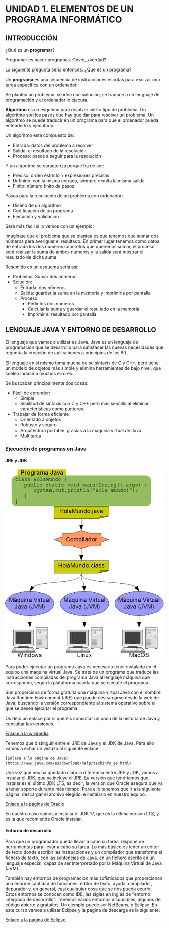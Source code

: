 # UNIDAD 1.  ELEMENTOS DE UN PROGRAMA INFORMÁTICO

## INTRODUCCIÓN

¿Qué es un **programar**?

Programar es hacer programas. Obvio, ¿verdad? 

La siguiente pregunta sería entonces: ¿Que es un programa?

Un **programa** es una secuencia de instrucciones escritas para realizar una tarea específica con un ordenador.

Se plantea un problema, se idea una solución, se traduce a un lenguaje de programación y el ordenador lo ejecuta.

**Algoritmo** es un esquema para resolver cierto tipo de problema. Un algoritmo son los pasos que hay que dar para resolver un problema.
Un algoritmo se puede traducir en un programa para que el ordenador pueda entenderlo y ejecutarlo.

Un algoritmo está compuesto de:

* Entrada: datos del problema a resolver
* Salida: el resultado de la resolución
* Proceso: pasos a seguir para la resolución

Y un algoritmo se caracteriza porque ha de ser:

* Preciso: orden estricto + expresiones precisas 
* Definido: con la misma entrada, siempre resulta la misma salida
* Finito: número finito de pasos

Pasos para la resolución de un problema con ordenador:

* Diseño de un algoritmo
* Codificación de un programa
* Ejecución y validación

Será más fácil si lo vemos con un ejemplo:

Imagínate que el problema que se plantea es que tenemos que sumar dos números para averiguar el resultado. En primer lugar tenemos como datos de entrada los dos números concretos que queremos sumar, el proceso será realizar la suma de ambos números y la salida será mostrar el resultado de dicha suma.

Resumido en un esquema sería así:

- Problema: Sumar dos números
- Solución: 
    - Entrada: dos números
    - Salida: guardar la suma en la memoria y imprimirla por pantalla
    - Proceso: 
        - Pedir los dos números 
        - Calcular la suma y guardar el resultado en la memoria
        - Imprimir el resultado por pantalla

## LENGUAJE JAVA Y ENTORNO DE DESARROLLO

El lenguaje que vamos a utilizar es Java. Java es un lenguaje de programación que se desarrolló para satisfacer las nuevas necesidades que requería la creación de aplicaciones a principios de los 90. 


El lenguaje en sí mismo toma mucha de su sintaxis de C y C++, pero tiene un modelo de objetos más simple y elimina herramientas de bajo nivel, que suelen inducir a muchos errores.


Se buscaban principalmente dos cosas:

* Fácil de aprender:
    * Simple
    * Similitud de sintaxis con C y C++ pero más sencillo al eliminar características como punteros.
* Trabajar de forma eficiente
    * Orientado a objetos
    * Robusto y seguro
    * Arquitectura portable: gracias a la máquina virtual de Java
    * Multitarea

### Ejecución de programas en Java

#### JRE y JDK.

![Descripción de la imagen](img/esquema_java.jpg)

Para poder ejecutar un programa Java es necesario tener instalado en el equipo una máquina virtual Java. Se trata de un programa que traduce las instrucciones compiladas del programa Java al lenguaje máquina que corresponda, según la plataforma bajo la que se ejecute el programa. 

Sun proporciona de forma gratuita una máquina virtual Java con el nombre Java Runtime Environment (JRE) que puede descargarse desde la web de Java, buscando la versión correspondiente al sistema operativo sobre el que se desea ejecutar el programa.

Os dejo un enlace por si queréis consultar un poco de la historia de Java y consultar las versiones.

[Enlace a la wikipedia](https://es.wikipedia.org/wiki/Java_(lenguaje_de_programación))

Tenemos que distinguir entre el JRE de Java y el JDK de Java. Para ello vamos a echar un vistazo al siguiente enlace:

    [Enlace a la página de Java](https://www.java.com/es/download/help/techinfo_es.html)

Una vez que nos ha quedado clara la diferencia entre JRE y JDK, vamos a instalar el JDK, que ya incluye el JRE. La versión que tendríamos que instalar es el último JDK LTS, es decir, la versión que Oracle asegura que va a tener soporte durante más tiempo. Para ello tenemos que ir a la siguiente página, descargar el archivo elegido, e instalarlo en nuestro equipo.

[Enlace a la página de Oracle](https://www.oracle.com/java/technologies/downloads/)

En nuestro caso vamos a instalar el JDK 17, que es la última version LTS, y es la que recomienda Oracle instalar.

#### Entorno de desarrollo

Para que un programador pueda llevar a cabo su tarea, dispone de herramientas para llevar a cabo su tarea. Lo más básico es tener un editor de texto donde escribir las instrucciones y un compilador que transforme el fichero de texto, con las sentencias de Java, en un fichero escrito en un lenguaje especial, capaz de ser interpretado por la Máquina Virtual de Java (JVM).

También hay entornos de programación más sofisticados que proporcionan una enorme cantidad de funciones: editor de texto, ayuda, compilador, depurador y, en general, casi cualquier cosa que se nos pueda ocurrir. Estos entornos se conocen como IDE, las siglas en inglés de "entorno integrado de desarrollo".
Tenemos varios entornos disponibles, algunos de código abierto y gratuitos. Un ejemplo puede ser NetBeans, o Eclipse. En este curso vamos a utilizar Eclipse y la página de descarga es la siguiente:

[Enlace a la página de Eclipse](https://www.eclipse.org/downloads/)






